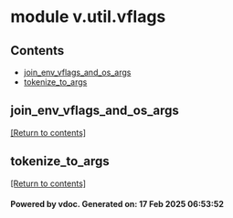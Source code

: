 # module v.util.vflags


## Contents
- [join_env_vflags_and_os_args](#join_env_vflags_and_os_args)
- [tokenize_to_args](#tokenize_to_args)

## join_env_vflags_and_os_args
[[Return to contents]](#Contents)

## tokenize_to_args
[[Return to contents]](#Contents)

#### Powered by vdoc. Generated on: 17 Feb 2025 06:53:52
